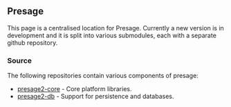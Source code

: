 ## Presage

This page is a centralised location for Presage. Currently a new version is in development and it is split into various submodules, each with a separate github repository.

### Source

The following repositories contain various components of presage:

 * [presage2-core][] - Core platform libraries.
 * [presage2-db][] - Support for persistence and databases.
 
  [presage2-core]: https://github.com/sammacbeth/presage2-core
  [presage2-db]: https://github.com/sammacbeth/presage2-db



